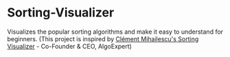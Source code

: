 # Sorting-Visualizer
Visualizes the popular sorting algorithms and make it easy to understand for beginners.
(This project is inspired by [Clément Mihailescu's Sorting Visualizer](https://clementmihailescu.github.io/Sorting-Visualizer/) - Co-Founder & CEO, AlgoExpert)

